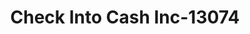 ---
f_zip-code: 59701
f_state-code: MT
title: Check Into Cash Inc-13074
f_phone: 406-782-9580
f_city-only: Butte
f_address: 2420 Harrison Ave Butte
f_location-unique-id: '13074'
slug: check-into-cash-inc-13074
updated-on: '2024-05-30T13:46:58.046Z'
created-on: '2024-05-30T13:36:59.803Z'
published-on: '2024-05-30T13:54:32.469Z'
f_city-state: cms/city/butte-mt.md
f_company: cms/company/check-into-cash-inc.md
f_state: cms/state/montana.md
layout: '[payday-loan].html'
tags: payday-loan
---